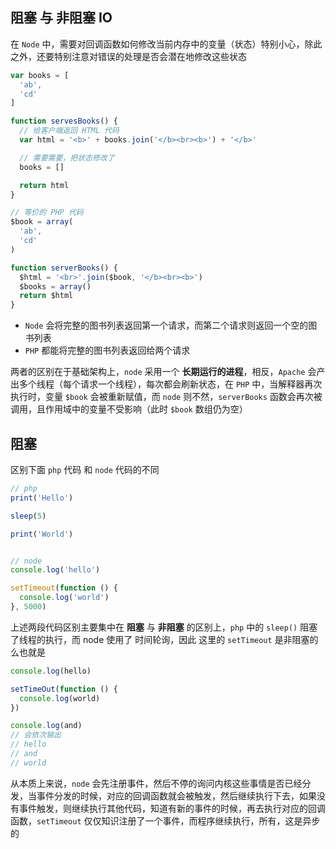 ## 阻塞 与 非阻塞 IO

在 `Node` 中，需要对回调函数如何修改当前内存中的变量（状态）特别小心，除此之外，还要特别注意对错误的处理是否会潜在地修改这些状态  

```js
var books = [
  'ab',
  'cd'
]

function servesBooks() {
  // 给客户端返回 HTML 代码
  var html = '<b>' + books.join('</b><br><b>') + '</b>'

  // 需要需要，把状态修改了
  books = []

  return html
}

// 等价的 PHP 代码
$book = array(
  'ab',
  'cd'
)

function serverBooks() {
  $html = '<br>'.join($book, '</b><br><b>')
  $books = array()
  return $html
}
```
  
* `Node` 会将完整的图书列表返回第一个请求，而第二个请求则返回一个空的图书列表
* `PHP` 都能将完整的图书列表返回给两个请求

两者的区别在于基础架构上，`node` 采用一个 **长期运行的进程**，相反，`Apache` 会产出多个线程（每个请求一个线程），每次都会刷新状态，在 `PHP` 中，当解释器再次执行时，变量 `$book` 会被重新赋值，而 `node` 则不然，`serverBooks` 函数会再次被调用，且作用域中的变量不受影响（此时 `$book` 数组仍为空）
   

## 阻塞

区别下面 `php` 代码 和 `node` 代码的不同

```js
// php
print('Hello')

sleep(5)

print('World')


// node
console.log('hello')

setTimeout(function () {
  console.log('world')
}, 5000)
```

上述两段代码区别主要集中在 **阻塞** 与 **非阻塞** 的区别上，`php` 中的 `sleep()` 阻塞了线程的执行，而 node 使用了 时间轮询，因此 这里的 `setTimeout` 是非阻塞的么也就是

```js
console.log(hello)

setTimeOut(function () {
  console.log(world)
})

console.log(and)
// 会依次输出
// hello
// and
// world
```

从本质上来说，`node` 会先注册事件，然后不停的询问内核这些事情是否已经分发，当事件分发的时候，对应的回调函数就会被触发，然后继续执行下去，如果没有事件触发，则继续执行其他代码，知道有新的事件的时候，再去执行对应的回调函数，`setTimeout` 仅仅知识注册了一个事件，而程序继续执行，所有，这是异步的